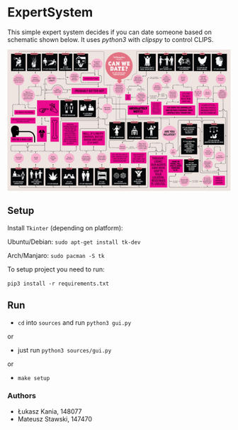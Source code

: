 # ExpertSystem

This simple expert system decides if you can date someone based on schematic shown below. It uses *python3* with *clipspy* to control CLIPS.

![Schematic](./CanWeDate.png "Expert system schematic")

## Setup
Install `Tkinter` (depending on platform):

Ubuntu/Debian: `sudo apt-get install tk-dev`

Arch/Manjaro: `sudo pacman -S tk`

To setup project you need to run:

`pip3 install -r requirements.txt`

## Run

- `cd` into `sources` and run `python3 gui.py`

or

- just run `python3 sources/gui.py`

or

- `make setup`

### Authors

- Łukasz Kania, 148077
- Mateusz Stawski, 147470
